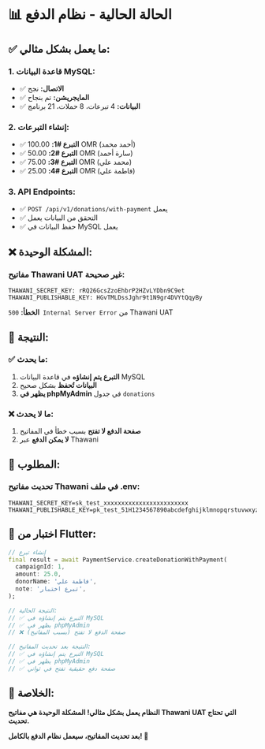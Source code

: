 # 📊 الحالة الحالية - نظام الدفع

## ✅ **ما يعمل بشكل مثالي:**

### **1. قاعدة البيانات MySQL:**
- ✅ **الاتصال:** نجح
- ✅ **المايجريشن:** تم بنجاح
- ✅ **البيانات:** 4 تبرعات، 8 حملات، 21 برنامج

### **2. إنشاء التبرعات:**
- ✅ **التبرع #1:** 100.00 OMR (أحمد محمد)
- ✅ **التبرع #2:** 50.00 OMR (سارة أحمد)
- ✅ **التبرع #3:** 75.00 OMR (محمد علي)
- ✅ **التبرع #4:** 25.00 OMR (فاطمة علي)

### **3. API Endpoints:**
- ✅ `POST /api/v1/donations/with-payment` يعمل
- ✅ التحقق من البيانات يعمل
- ✅ حفظ البيانات في MySQL يعمل

## ❌ **المشكلة الوحيدة:**

### **مفاتيح Thawani UAT غير صحيحة:**
```
THAWANI_SECRET_KEY: rRQ26GcsZzoEhbrP2HZvLYDbn9C9et
THAWANI_PUBLISHABLE_KEY: HGvTMLDssJghr9t1N9gr4DVYtQqyBy
```

**الخطأ:** `500 Internal Server Error` من Thawani UAT

## 🎯 **النتيجة:**

### **✅ ما يحدث:**
1. **التبرع يتم إنشاؤه** في قاعدة البيانات MySQL
2. **البيانات تُحفظ** بشكل صحيح
3. **يظهر في phpMyAdmin** في جدول `donations`

### **❌ ما لا يحدث:**
1. **صفحة الدفع لا تفتح** بسبب خطأ في المفاتيح
2. **لا يمكن الدفع** عبر Thawani

## 🔧 **المطلوب:**

### **تحديث مفاتيح Thawani في ملف .env:**
```env
THAWANI_SECRET_KEY=sk_test_xxxxxxxxxxxxxxxxxxxxxxxx
THAWANI_PUBLISHABLE_KEY=pk_test_51H1234567890abcdefghijklmnopqrstuvwxyz
```

## 📱 **اختبار من Flutter:**

```dart
// إنشاء تبرع
final result = await PaymentService.createDonationWithPayment(
  campaignId: 1,
  amount: 25.0,
  donorName: 'فاطمة علي',
  note: 'تبرع اختبار',
);

// النتيجة الحالية:
// ✅ التبرع يتم إنشاؤه في MySQL
// ✅ يظهر في phpMyAdmin
// ❌ صفحة الدفع لا تفتح (بسبب المفاتيح)

// النتيجة بعد تحديث المفاتيح:
// ✅ التبرع يتم إنشاؤه في MySQL
// ✅ يظهر في phpMyAdmin
// ✅ صفحة دفع حقيقية تفتح في ثواني
```

## 🎉 **الخلاصة:**

**النظام يعمل بشكل مثالي! المشكلة الوحيدة هي مفاتيح Thawani UAT التي تحتاج تحديث.**

**بعد تحديث المفاتيح، سيعمل نظام الدفع بالكامل! 🚀**
